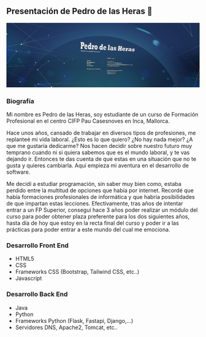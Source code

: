 ## Presentación de Pedro de las Heras 👋
![bannerPresentacion](./static/BANNER.png)

### Biografía
Mi nombre es Pedro de las Heras, soy estudiante de un curso de Formación Profesional en el centro CIFP Pau Casesnoves en Inca, Mallorca.

Hace unos años, cansado de trabajar en diversos tipos de profesiones, me replanteé mi vida laboral. ¿Esto es lo que quiero? ¿No hay nada mejor? ¿A que me gustaría dedicarme?
Nos hacen decidir sobre nuestro futuro muy temprano cuando ni si quiera sabemos que es el mundo laboral, y te vas dejando ir. Entonces te das cuenta de que estas en una situación que no te gusta y quieres cambiarla.
Aquí empieza mi aventura en el desarrollo de software.

Me decidí a estudiar programación, sin saber muy bien como, estaba perdido entre la multitud de opciones que había por internet. Recordé que había formaciones profesionales de informática y que habría posibilidades de que impartan estas lecciones.
Efectivamente, tras años de intentar entrar a un FP Superior, conseguí hace 3 años poder realizar un módulo del curso para poder obtener plaza preferente para los dos siguientes años, hasta día de hoy que estoy en la recta final del curso y poder 
ir a las prácticas para poder entrar a este mundo del cual me emociona.

### Desarrollo Front End
- HTML5
- CSS
- Frameworks CSS (Bootstrap, Tailwind CSS, etc..)
- Javascript
### Desarrollo Back End
- Java
- Python
- Frameworks Python (Flask, Fastapi, Django,...)
- Servidores DNS, Apache2, Tomcat, etc..

<!--
**PeteerDHeras/PeteerDHeras** is a ✨ _special_ ✨ repository because its `README.md` (this file) appears on your GitHub profile.

Here are some ideas to get you started:

- 🔭 I’m currently working on ...
- 🌱 I’m currently learning ...
- 👯 I’m looking to collaborate on ...
- 🤔 I’m looking for help with ...
- 💬 Ask me about ...
- 📫 How to reach me: ...
- 😄 Pronouns: ...
- ⚡ Fun fact: ...
-->
